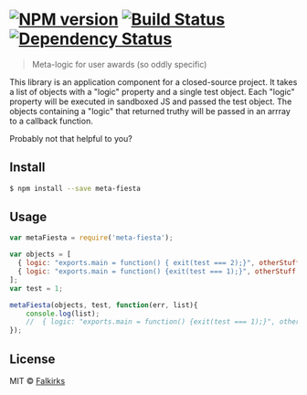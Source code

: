 #  [![NPM version][npm-image]][npm-url] [![Build Status][travis-image]][travis-url] [![Dependency Status][daviddm-image]][daviddm-url]

> Meta-logic for user awards (so oddly specific)

This library is an application component for a closed-source project. It takes a list of objects with a "logic" property and a single test object. Each "logic" property will be executed in sandboxed JS and passed the test object. The objects containing a "logic" that returned truthy will be passed in an arrray to a callback function.

Probably not that helpful to you?

## Install

```sh
$ npm install --save meta-fiesta
```


## Usage

```js
var metaFiesta = require('meta-fiesta');

var objects = [
  { logic: "exports.main = function() { exit(test === 2);}", otherStuff: "yo" },
  { logic: "exports.main = function() {exit(test === 1);}", otherStuff: "yoyo" }
];
var test = 1;

metaFiesta(objects, test, function(err, list){
    console.log(list);
    //  { logic: "exports.main = function() {exit(test === 1);}", otherStuff: "yoyo" }
});
```


## License

MIT © [Falkirks](http://falkirks.com)


[npm-image]: https://badge.fury.io/js/meta-fiesta.svg
[npm-url]: https://npmjs.org/package/meta-fiesta
[travis-image]: https://travis-ci.org/Falkirks/meta-fiesta.svg?branch=master
[travis-url]: https://travis-ci.org/Falkirks/meta-fiesta
[daviddm-image]: https://david-dm.org/Falkirks/meta-fiesta.svg?theme=shields.io
[daviddm-url]: https://david-dm.org/Falkirks/meta-fiesta
